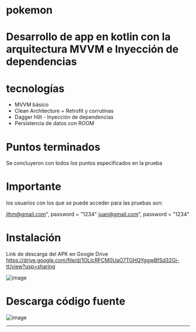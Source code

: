 # pokemon
# Desarrollo de app en kotlin con la arquitectura MVVM e Inyección de dependencias 

# tecnologías
- MVVM básico
- Clean Architecture + Retrofit y corrutinas
- Dagger Hilt - Inyección de dependencias
- Persistencia de datos con ROOM

# Puntos terminados
Se concluyeron con todos los puntos especificados en la prueba

# Importante
los usuarios con los que se puede acceder para las pruebas son:

jlhm@gmail.com", password = "1234"
juan@gmail.com", password = "1234"

# Instalación
Link de descarga del APK en Google Drive https://drive.google.com/file/d/1OLIcRFCM0UaO7TGHQYggwBfSd32Gi-tt/view?usp=sharing

![image](https://github.com/Juanluis0306/pokemon/assets/39567080/faac1241-5d71-4d63-b537-e755b48cff93)

# Descarga código fuente

![image](https://github.com/Juanluis0306/pokemon/assets/39567080/1c3abb24-632b-4805-885c-ab8a2408d3a0)

---

